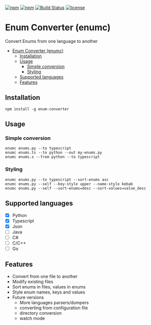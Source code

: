 [![npm](https://img.shields.io/npm/v/enum-converter.svg)](https://www.npmjs.com/package/enum-converter)
[![npm](https://img.shields.io/npm/dw/enum-converter.svg)](https://www.npmjs.com/package/enum-converter)
[![Build Status](https://travis-ci.org/nitzano/enum-converter.svg?branch=master)](https://travis-ci.org/nitzano/enum-converter)
[![license](https://img.shields.io/github/license/nitzano/enum-converter.svg)](https://github.com/nitzano/enum-converter/blob/master/LICENSE)

# Enum Converter (enumc)

Convert Enums from one language to another

- [Enum Converter (enumc)](#enum-converter-enumc)
  - [Installation](#installation)
  - [Usage](#usage)
    - [Simple conversion](#simple-conversion)
    - [Styling](#styling)
  - [Supported languages](#supported-languages)
  - [Features](#features)

## Installation

```
npm install -g enum-converter
```

## Usage

### Simple conversion

```
enumc enums.py --to typescript
enumc enums.ts --to python --out my-enums.py
enumc enums.x --from python --to typescript
```

### Styling

```
enumc enums.py --to typescript --sort-enums asc
enumc enums.py --self --key-style upper --name-style kebab
enumc enums.py --self --sort-enums=desc --sort-values=value_desc
```

## Supported languages

* [x] Python
* [x] Typescript
* [x] Json
* [ ] Java
* [ ] C#
* [ ] C/C++
* [ ] Go

## Features

* Convert from one file to another
* Modify existing files
* Sort enums in files, values in enums
* Style enum names, keys and values
* Future versions
  * More languages parsers/dumpers
  * converting from configuration file
  * directory conversion
  * watch mode
